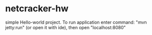 # netcracker-hw
simple Hello-world project.
 To run application enter command: "mvn jetty:run" (or open it with ide), then open "localhost:8080"  
